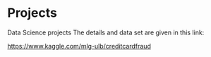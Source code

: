 # Projects
Data Science projects
 The details and data set are given in this link:
 
 https://www.kaggle.com/mlg-ulb/creditcardfraud
